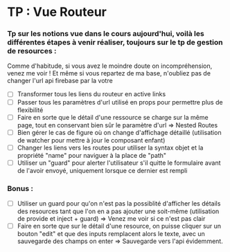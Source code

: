 # TP : Vue Routeur

### Tp sur les notions vue dans le cours aujourd'hui, voilà les différentes étapes à venir réaliser, toujours sur le tp de gestion de resources :

Comme d'habitude, si vous avez le moindre doute on incompréhension, venez me voir ! Et même si vous repartez de ma base, n'oubliez pas de changer l'url api firebase par la votre

- [ ]  Transformer tous les liens du routeur en active links
- [ ]  Passer tous les paramètres d'url utilisé en props pour permettre plus de flexibilité
- [ ]  Faire en sorte que le détail d'une ressource se charge sur la même page, tout en conservant bien sûr le paramètre d'url ⇒ Nested Routes
- [ ]  Bien gérer le cas de figure où on change d'affichage détaillé (utilisation de watcher pour mettre à jour le composant enfant)
- [ ]  Changer les liens vers les routes pour utiliser la syntax objet et la propriété "name" pour naviguer à la place de "path"
- [ ]  Utiliser un "guard" pour alerter l'utilisateur s'il quitte le formulaire avant de l'avoir envoyé, uniquement lorsque ce dernier est rempli

### Bonus :

- [ ]  Utiliser un guard pour qu'on n'est pas la possiblité d'afficher les détails des resources tant que l'on en a pas ajouter une soit-même (utilisation de provide et inject + guard) ⇒ Venez me voir si ce n'est pas clair
- [ ]  Faire en sorte que sur le détail d'une resource, on puisse cliquer sur un bouton "edit" et que des inputs remplacent alors le texte, avec un sauvegarde des champs on enter ⇒ Sauvegarde vers l'api évidemment.
